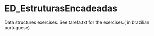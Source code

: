# ED_EstruturasEncadeadas
Data structures exercises. See tarefa.txt for the exercises.( in brazilian portuguese)
